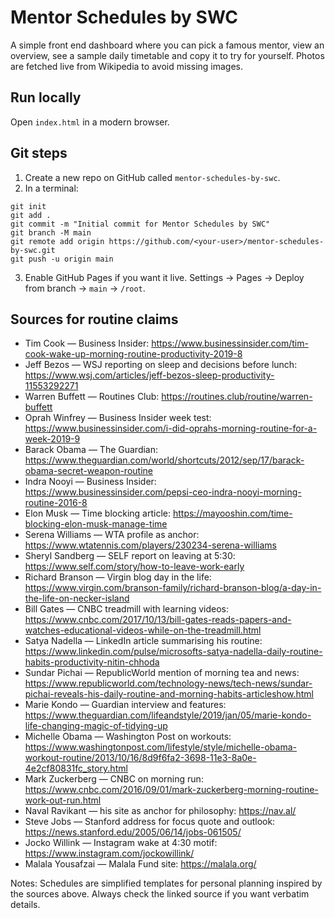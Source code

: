 
# Mentor Schedules by SWC

A simple front end dashboard where you can pick a famous mentor, view an overview, see a sample daily timetable and copy it to try for yourself.
Photos are fetched live from Wikipedia to avoid missing images.

## Run locally

Open `index.html` in a modern browser.

## Git steps

1. Create a new repo on GitHub called `mentor-schedules-by-swc`.
2. In a terminal:
```
git init
git add .
git commit -m "Initial commit for Mentor Schedules by SWC"
git branch -M main
git remote add origin https://github.com/<your-user>/mentor-schedules-by-swc.git
git push -u origin main
```
3. Enable GitHub Pages if you want it live. Settings → Pages → Deploy from branch → `main` → `/root`.

## Sources for routine claims

- Tim Cook — Business Insider: https://www.businessinsider.com/tim-cook-wake-up-morning-routine-productivity-2019-8
- Jeff Bezos — WSJ reporting on sleep and decisions before lunch: https://www.wsj.com/articles/jeff-bezos-sleep-productivity-11553292271
- Warren Buffett — Routines Club: https://routines.club/routine/warren-buffett
- Oprah Winfrey — Business Insider week test: https://www.businessinsider.com/i-did-oprahs-morning-routine-for-a-week-2019-9
- Barack Obama — The Guardian: https://www.theguardian.com/world/shortcuts/2012/sep/17/barack-obama-secret-weapon-routine
- Indra Nooyi — Business Insider: https://www.businessinsider.com/pepsi-ceo-indra-nooyi-morning-routine-2016-8
- Elon Musk — Time blocking article: https://mayooshin.com/time-blocking-elon-musk-manage-time
- Serena Williams — WTA profile as anchor: https://www.wtatennis.com/players/230234-serena-williams
- Sheryl Sandberg — SELF report on leaving at 5:30: https://www.self.com/story/how-to-leave-work-early
- Richard Branson — Virgin blog day in the life: https://www.virgin.com/branson-family/richard-branson-blog/a-day-in-the-life-on-necker-island
- Bill Gates — CNBC treadmill with learning videos: https://www.cnbc.com/2017/10/13/bill-gates-reads-papers-and-watches-educational-videos-while-on-the-treadmill.html
- Satya Nadella — LinkedIn article summarising his routine: https://www.linkedin.com/pulse/microsofts-satya-nadella-daily-routine-habits-productivity-nitin-chhoda
- Sundar Pichai — RepublicWorld mention of morning tea and news: https://www.republicworld.com/technology-news/tech-news/sundar-pichai-reveals-his-daily-routine-and-morning-habits-articleshow.html
- Marie Kondo — Guardian interview and features: https://www.theguardian.com/lifeandstyle/2019/jan/05/marie-kondo-life-changing-magic-of-tidying-up
- Michelle Obama — Washington Post on workouts: https://www.washingtonpost.com/lifestyle/style/michelle-obama-workout-routine/2013/10/16/8d9f6fa2-3698-11e3-8a0e-4e2cf80831fc_story.html
- Mark Zuckerberg — CNBC on morning run: https://www.cnbc.com/2016/09/01/mark-zuckerberg-morning-routine-work-out-run.html
- Naval Ravikant — his site as anchor for philosophy: https://nav.al/
- Steve Jobs — Stanford address for focus quote and outlook: https://news.stanford.edu/2005/06/14/jobs-061505/
- Jocko Willink — Instagram wake at 4:30 motif: https://www.instagram.com/jockowillink/
- Malala Yousafzai — Malala Fund site: https://malala.org/

Notes: Schedules are simplified templates for personal planning inspired by the sources above. Always check the linked source if you want verbatim details.
